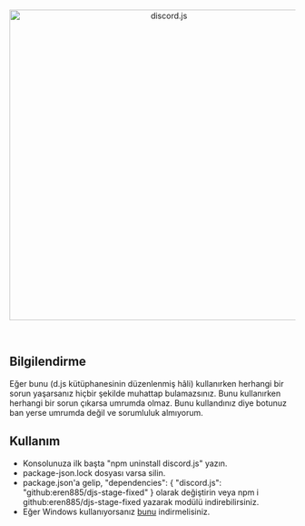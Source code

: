 <div align="center">
  <br />
  <p>
    <a href="https://discord.js.org"><img src="https://discord.js.org/static/logo.svg" width="546" alt="discord.js" /></a>
  </p>
  <br />

 
</div>

## Bilgilendirme
Eğer bunu (d.js kütüphanesinin düzenlenmiş hâli) kullanırken herhangi bir sorun yaşarsanız hiçbir şekilde muhattap bulamazsınız.
Bunu kullanırken herhangi bir sorun çıkarsa umrumda olmaz.
Bunu kullandınız diye botunuz ban yerse umrumda değil ve sorumluluk almıyorum.

## Kullanım
- Konsolunuza ilk başta "npm uninstall discord.js" yazın.
- package-json.lock dosyası varsa silin.
- package.json'a gelip, "dependencies": { "discord.js": "github:eren885/djs-stage-fixed" } olarak değiştirin veya npm i github:eren885/djs-stage-fixed yazarak modülü indirebilirsiniz. 
- Eğer Windows kullanıyorsanız [bunu](https://git-scm.com/downloads) indirmelisiniz.


